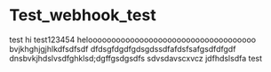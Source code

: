 # Test_webhook_test
test
hi
test123454
heloooooooooooooooooooooooooooooooooooo
bvjkhghjgjhlkdfsdfsdf
dfdsgfdgdfgdsgdssdfafdsfsafgsdfdfgdf
dnsbvkjhdslvsdfghklsd;dgffgsdgsdfs
sdvsdavscxvcz
jdfhdslsdfa
test
